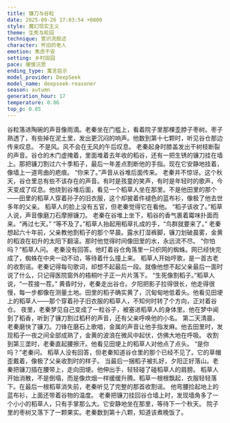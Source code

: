 ```yaml
---
title: 镰刀与谷粒
date: 2025-09-26 17:03:54 +0800
style: 魔幻现实主义
theme: 生死与轮回
technique: 意识流叙述
character: 怀旧的老人
emotion: 焦虑不安
setting: 乡村田园
pace: 缓慢沉思
ending_type: 寓言启示
model_provider: DeepSeek
model_name: deepseek-reasoner
season: autumn
generation_hour: 17
temperature: 0.86
top_p: 0.85
---
```


谷粒落进陶碗的声音像雨滴。老秦坐在门槛上，看着院子里那棵歪脖子枣树。枣子熟透了，有些掉在泥土里，发出更沉闷的响声。他数到第十七颗时，听见谷仓那边传来叹息。
不是风。风不会在无风的午后叹息。
老秦起身时膝盖发出干树枝断裂的声音。谷仓的木门虚掩着，里面堆着去年收的稻谷，还有一把生锈的镰刀挂在墙上。那把镰刀割过六十季稻子，最后一年差点割断他的手指。现在它安静地挂着，像墙上一道弯曲的疤痕。
“你来了。”声音从谷堆后面传来。
老秦并不惊讶。这个秋天，谷仓里总有些不该存在的声音。有时是孩童的笑声，有时是年轻时的歌声，今天变成了叹息。他绕到谷堆后面，看见一个稻草人坐在那里。不是他田里的那个——田里的稻草人穿着孙子的旧衣服，这个却披着件褪色的蓝布衫，像极了他去世多年的父亲。
稻草人的脸上没有五官，但老秦觉得它在看他。
“稻子该收了。”稻草人说，声音像磨刀石摩擦镰刀。
老秦在谷堆上坐下，稻谷的香气裹着霉味扑面而来。“再过七天。”
“等不及了。”稻草人抬起用稻草扎成的手，“鸟群就要来了。”
老秦想起六十年前，父亲教他割稻子的那个早晨。露水打湿裤脚，镰刀划破晨雾，金黄的稻浪在初升的太阳下翻滚。那时他觉得时间像田里的水，永远流不尽。
“你怕吗？”稻草人问。
老秦没有回答。他盯着谷仓角落里一只织网的蜘蛛。网已经快完成了，蜘蛛在中央一动不动，等待着什么撞上来。
稻草人开始哼歌，是一首古老的收割谣。老秦记得每句歌词，却想不起最后一段。就像他想不起父亲最后一面时说了什么，只记得医院窗外的梧桐叶子正一片片落下。
“生死像割稻子。”稻草人说，“一茬接一茬。”
黄昏时分，老秦走出谷仓。夕阳把影子拉得很长，他走得很慢，每一步都像在测量土地。田里的稻子确实黄了，沉甸甸地低着头。他看见田埂上的稻草人——那个穿着孙子旧衣服的稻草人，不知何时转了个方向，正对着谷仓。
夜里，老秦梦见自己变成了一粒谷子，被塞进稻草人的身体里。他在梦中闻到了稻香，听到了镰刀割过稻秆的声音，还有父亲呼唤他的小名。
第二天清晨，老秦磨快了镰刀。刀锋在磨石上歌唱，金属的声音让他手指发麻。他去田里时，发现稻子一夜之间全部成熟了，金黄的波浪在微风中起伏，仿佛大地在呼吸。
收割到第三垄时，老秦直起腰擦汗。他看见田埂上的稻草人对他点了点头。
“是你吗？”老秦问。
稻草人没有回答，但老秦知道谷仓里的那个已经不见了。它的草帽歪戴着，像极了父亲收割时的样子。
当最后一捆稻子被扎好，夕阳正好落山。老秦把镰刀插在腰带上，走向田埂。他伸出手，轻轻碰了碰稻草人的肩膀。
稻草人开始消散，不是倒塌，而是像炊烟一样缓缓升腾。稻草一根根飘起，衣服轻轻落下。在最后一根稻草消失前，老秦听见了完整的那首收割谣。
他弯腰捡起地上的蓝布衫，上面还带着谷物的温度。
老秦把镰刀挂回谷仓墙上时，发现墙角多了一个小小的稻草人，只有手掌那么大。它安静地坐在那里，等待下一个秋天。
院子里的枣树又落下了一颗果实。老秦数到第十八颗，知道该煮晚饭了。
